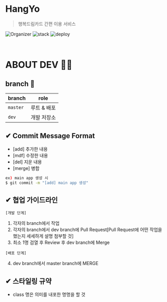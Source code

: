 # HangYo
> 행복드림카드 간편 이용 서비스

![Organizer](https://img.shields.io/badge/organizer-산쮸-yellow.svg)
![stack](https://img.shields.io/badge/stack-django<3.0.8-blue.svg)
![deploy](https://img.shields.io/badge/deploy-docker-red.svg)

<br>

# ABOUT DEV 👨‍💻

## branch 👻

|branch|role|
|---|---|
|`master`|루트 & 배포|
|`dev`|개발 저장소|

## ✔ Commit Message Format 
- [add] 추가한 내용
- [mdf] 수정한 내용
- [del] 지운 내용
- [merge] 병합

```bash
ex) main app 생성 시 
$ git commit -m "[add] main app 생성"
```

## ✔ 협업 가이드라인 

`[개발 단계]`

1. 각자의 branch에서 작업
2. 각자의 branch에서 dev branch에 Pull Request[Pull Request에 어떤 작업을 했는지 세세하게 설명 첨부할 것]
3. 최소 1명 검열 후 Review 후 dev branch에 Merge 

`[배포 단계]`

4. dev branch에서 master branch에 MERGE

## ✔ 스타일링 규약
- class 명은 의미를 내포한 명명을 할 것


